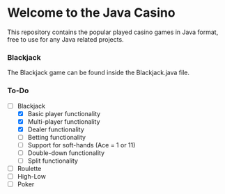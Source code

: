 # Welcome to the Java Casino
This repository contains the popular played casino games in Java format, free to use for 
any Java related projects.

### Blackjack
The Blackjack game can be found inside the Blackjack.java file.

### To-Do
- [ ] Blackjack
    - [x] Basic player functionality
    - [x] Multi-player functionality
    - [x] Dealer functionality
    - [ ] Betting functionality
    - [ ] Support for soft-hands (Ace = 1 or 11)
    - [ ] Double-down functionality
    - [ ] Split functionality
- [ ] Roulette 
- [ ] High-Low
- [ ] Poker